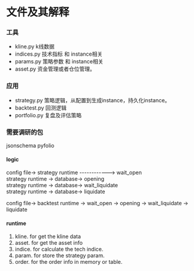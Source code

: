 # 文件及其解释


### 工具
- kline.py k线数据
- indices.py 技术指标 和 instance相关
- params.py 策略参数 和 instance相关
- asset.py 资金管理或者仓位管理。


### 应用
- strategy.py 策略逻辑，从配置到生成instance，持久化instance。
- backtest.py 回测逻辑
- portfolio.py 复盘及评估策略


### 需要调研的包
jsonschema
pyfolio


#### logic

config file-> strategy runtime ------------> wait_open  
              strategy runtime -> database-> opening  
              strategy runtime -> database-> wait_liquidate  
              strategy runtime -> database-> liquidate  
              
config file-> backtest runtime -> wait_open -> opening -> wait_liquidate -> liquidate


#### runtime
 
1. kline. for get the kline data
1. asset. for get the asset info
1. indice. for calculate the tech indice.
1. param. for store the strategy param.
1. order. for the order info in memory or table.


